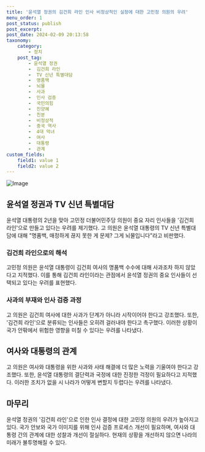 ```yaml
---
title: '윤석열 정권의 김건희 라인 인사 비정상적인 실정에 대한 고민정 의원의 우려'
menu_order: 1
post_status: publish
post_excerpt: 
post_date: 2024-02-09 20:13:58
taxonomy:
    category:
        - 정치
    post_tag:
        - 윤석열 정권
        -  김건희 라인
        -  TV 신년 특별대담
        -  명품백
        -  뇌물
        -  사과
        -  인사 검증
        -  국민의힘
        -  진양혜
        -  친분
        -  비정상적
        -  중국 역사
        -  4대 악녀
        -  여사
        -  대통령
        -  관계
custom_fields:
    field1: value 1
    field2: value 2
---
```


![Image](https://imgnews.pstatic.net/image/002/2024/02/09/0002319048_001_20240209124400989.png?type=w647)

## 윤석열 정권과 TV 신년 특별대담
윤석열 대통령의 2년을 맞아 고민정 더불어민주당 의원이 중요 자리 인사들을 '김건희 라인'으로 만들고 있다는 우려를 제기했다. 고 의원은 윤석열 대통령의 TV 신년 특별대담에 대해 "명품백, 매정하게 끊지 못한 게 문제? 그게 뇌물입니다"라고 비판했다.
### 김건희 라인으로의 해석
고민정 의원은 윤석열 대통령이 김건희 여사의 명품백 수수에 대해 사과조차 하지 않았다고 지적했다. 이를 통해 김건희 라인이라는 관점에서 윤석열 정권의 중요 인사들이 선택되고 있다는 우려를 표현했다. 
### 사과의 부재와 인사 검증 과정
고 의원은 김건희 여사에 대한 사과가 단계가 아니라 시작이어야 한다고 강조했다. 또한, '김건희 라인'으로 분류되는 인사들은 오히려 걸러내야 한다고 촉구했다. 이러한 상황이 국가 안팎에서 위험한 영향을 미칠 수 있다는 우려를 나타냈다.
## 여사와 대통령의 관계
고 의원은 여사와 대통령을 위한 사과와 사태 해결에 더 많은 노력을 기울여야 한다고 강조했다. 또한, 윤석열 대통령의 결단력과 국정에 대한 진정한 걱정이 필요하다고 지적했다. 이러한 조치가 없을 시 나라가 어떻게 변할지 두렵다는 우려를 나타냈다.
## 마무리
윤석열 정권의 '김건희 라인'으로 인한 인사 결정에 대한 고민정 의원의 우려가 높아지고 있다. 국가 안보와 국가 이미지를 위해 인사 검증 프로세스 개선이 필요하며, 여사와 대통령 간의 관계에 대한 성찰과 개선이 절실하다. 현재의 상황을 개선하지 않으면 나라의 미래가 불투명해질 수 있다.
